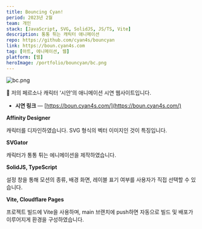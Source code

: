 ```yaml
---
title: Bouncing Cyan!
period: 2023년 2월
team: 개인
stack: [JavaScript, SVG, SolidJS, JS/TS, Vite]
description: 통통 튀는 캐릭터 애니메이션
repo: https://github.com/cyan4s/bouncyan
link: https://boun.cyan4s.com
tag: [아트, 에니메이션, 웹]
platform: [웹]
heroImage: /portfolio/bouncyan/bc.png
---
```


![bc.png](/portfolio/bouncyan/bc.png)

🎈 저의 페르소나 캐릭터 ‘시안’의 애니메이션 시연 웹사이트입니다.

- **시연 링크** — [https://boun.cyan4s.com/](https://boun.cyan4s.com/)

**Affinity Designer**

캐릭터를 디자인하였습니다. SVG 형식의 벡터 이미지인 것이 특징입니다.

**SVGator**

캐릭터가 통통 튀는 에니메이션을 제작하였습니다.

**SolidJS, TypeScript**

설정 창을 통해 모션의 종류, 배경 화면, 레이블 표기 여부를 사용자가 직접 선택할 수 있습니다.

**Vite, Cloudflare Pages**

프로젝트 빌드에 Vite을 사용하며, main 브랜치에 push하면 자동으로 빌드 및 배포가 이루어지게 환경을 구성하였습니다.
